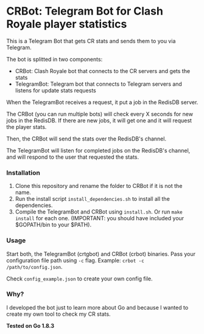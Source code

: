 # CRBot: Telegram Bot for Clash Royale player statistics

This is a Telegram Bot that gets CR stats and sends them to you via Telegram.

The bot is splitted in two components:

- CRBot: Clash Royale bot that connects to the CR servers and gets the stats
- TelegramBot: Telegram bot that connects to Telegram servers and listens for update stats requests

When the TelegramBot receives a request, it put a job in the RedisDB server.

The CRBot (you can run multiple bots) will check every X seconds for new jobs in the RedisDB. If there are new jobs, it will get one and it will request the player stats.

Then, the CRBot will send the stats over the RedisDB's channel.

The TelegramBot will listen for completed jobs on the RedisDB's channel, and will respond to the user that requested the stats.

### Installation 

1. Clone this repository and rename the folder to CRBot if it is not the name.
2. Run the install script `install_dependencies.sh` to install all the dependencies.
3. Compile the TelegramBot and CRBot using `install.sh`. Or run `make install` for each one. (IMPORTANT: you should have included your $GOPATH/bin to your $PATH).

### Usage

Start both, the TelegramBot (crtgbot) and CRBot (crbot) binaries. Pass your configuration file path using `-c` flag. Example: `crbot -c /path/to/config.json`.

Check `config_example.json` to create your own config file.

### Why?

I developed the bot just to learn more about Go and because I wanted to create my own tool to check my CR stats.

**Tested on Go 1.8.3**